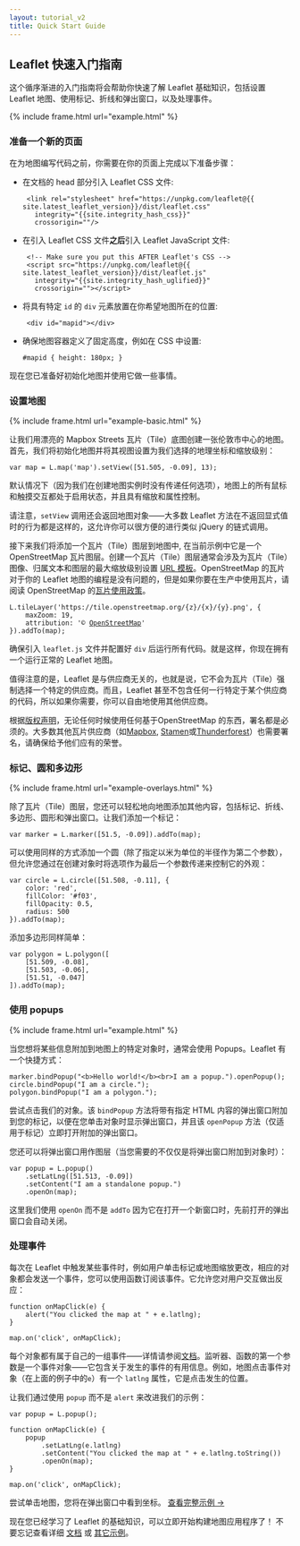 ```yaml
---
layout: tutorial_v2
title: Quick Start Guide
---
```


## Leaflet 快速入门指南

这个循序渐进的入门指南将会帮助你快速了解 Leaflet 基础知识，包括设置 Leaflet 地图、使用标记、折线和弹出窗口，以及处理事件。

{% include frame.html url="example.html" %}

### 准备一个新的页面

在为地图编写代码之前，你需要在你的页面上完成以下准备步骤：

 * 在文档的 head 部分引入 Leaflet CSS 文件:

		<link rel="stylesheet" href="https://unpkg.com/leaflet@{{ site.latest_leaflet_version}}/dist/leaflet.css"
		  integrity="{{site.integrity_hash_css}}"
		  crossorigin=""/>

 * 在引入 Leaflet CSS 文件**之后**引入 Leaflet JavaScript 文件:

		<!-- Make sure you put this AFTER Leaflet's CSS -->
		<script src="https://unpkg.com/leaflet@{{ site.latest_leaflet_version}}/dist/leaflet.js"
		  integrity="{{site.integrity_hash_uglified}}"
		  crossorigin=""></script>

 * 将具有特定 `id` 的 `div` 元素放置在你希望地图所在的位置:

		<div id="mapid"></div>

 * 确保地图容器定义了固定高度，例如在 CSS 中设置:

	<pre><code class="css">#mapid { height: 180px; }</code></pre>

现在您已准备好初始化地图并使用它做一些事情。


### 设置地图


{% include frame.html url="example-basic.html" %}

让我们用漂亮的 Mapbox Streets 瓦片（Tile）底图创建一张伦敦市中心的地图。首先，我们将初始化地图并将其视图设置为我们选择的地理坐标和缩放级别：

	var map = L.map('map').setView([51.505, -0.09], 13);

默认情况下（因为我们在创建地图实例时没有传递任何选项），地图上的所有鼠标和触摸交互都处于启用状态，并且具有缩放和属性控制。

请注意，`setView` 调用还会返回地图对象——大多数 Leaflet 方法在不返回显式值时的行为都是这样的，这允许你可以很方便的进行类似 jQuery 的链式调用。

接下来我们将添加一个瓦片（Tile）图层到地图中, 在当前示例中它是一个 OpenStreetMap 瓦片图层。创建一个瓦片（Tile）图层通常会涉及为瓦片（Tile）图像、归属文本和图层的最大缩放级别设置 [URL 模板](/reference.html#tilelayer-url-template)。OpenStreetMap 的瓦片对于你的 Leaflet 地图的编程是没有问题的，但是如果你要在生产中使用瓦片，请阅读 OpenStreetMap 的[瓦片使用政策](https://operations.osmfoundation.org/policies/tiles/)。

<pre><code class="javascript">L.tileLayer('https://tile.openstreetmap.org/{z}/{x}/{y}.png', {
	maxZoom: 19,
	attribution: '&copy; <a href="http://www.openstreetmap.org/copyright">OpenStreetMap</a>'
}).addTo(map);</code></pre>

确保引入 `leaflet.js` 文件并配置好 `div` 后运行所有代码。就是这样，你现在拥有一个运行正常的 Leaflet 地图。

值得注意的是，Leaflet 是与供应商无关的，也就是说，它不会为瓦片（Tile）强制选择一个特定的供应商。而且，Leaflet 甚至不包含任何一行特定于某个供应商的代码，所以如果你需要，你可以自由地使用其他供应商。

根据[版权声明](https://www.openstreetmap.org/copyright)，无论任何时候使用任何基于OpenStreetMap 的东西，署名都是必须的。大多数其他瓦片供应商（如[Mapbox](https://docs.mapbox.com/help/how-mapbox-works/attribution/), [Stamen](http://maps.stamen.com/)或[Thunderforest](https://www.thunderforest.com/terms/)）也需要署名，请确保给予他们应有的荣誉。


### 标记、圆和多边形

{% include frame.html url="example-overlays.html" %}


除了瓦片（Tile）图层，您还可以轻松地向地图添加其他内容，包括标记、折线、多边形、圆形和弹出窗口。让我们添加一个标记：

	var marker = L.marker([51.5, -0.09]).addTo(map);

可以使用同样的方式添加一个圆（除了指定以米为单位的半径作为第二个参数），但允许您通过在创建对象时将选项作为最后一个参数传递来控制它的外观：

	var circle = L.circle([51.508, -0.11], {
		color: 'red',
		fillColor: '#f03',
		fillOpacity: 0.5,
		radius: 500
	}).addTo(map);

添加多边形同样简单：

	var polygon = L.polygon([
		[51.509, -0.08],
		[51.503, -0.06],
		[51.51, -0.047]
	]).addTo(map);


### 使用 popups

{% include frame.html url="example.html" %}

当您想将某些信息附加到地图上的特定对象时，通常会使用 Popups。Leaflet 有一个快捷方式：

	marker.bindPopup("<b>Hello world!</b><br>I am a popup.").openPopup();
	circle.bindPopup("I am a circle.");
	polygon.bindPopup("I am a polygon.");

尝试点击我们的对象。该 `bindPopup` 方法将带有指定 HTML 内容的弹出窗口附加到您的标记，以便在您单击对象时显示弹出窗口，并且该 `openPopup` 方法（仅适用于标记）立即打开附加的弹出窗口。

您还可以将弹出窗口用作图层（当您需要的不仅仅是将弹出窗口附加到对象时）：

	var popup = L.popup()
		.setLatLng([51.513, -0.09])
		.setContent("I am a standalone popup.")
		.openOn(map);

这里我们使用 `openOn` 而不是 `addTo` 因为它在打开一个新窗口时，先前打开的弹出窗口会自动关闭。


### 处理事件

每次在 Leaflet 中触发某些事件时，例如用户单击标记或地图缩放更改，相应的对象都会发送一个事件，您可以使用函数订阅该事件。它允许您对用户交互做出反应：

	function onMapClick(e) {
		alert("You clicked the map at " + e.latlng);
	}

	map.on('click', onMapClick);

每个对象都有属于自己的一组事件——详情请参阅[文档](/reference.html)。监听器、函数的第一个参数是一个事件对象——它包含关于发生的事件的有用信息。例如，地图点击事件对象（在上面的例子中的`e`）有一个 `latlng` 属性，它是点击发生的位置。

让我们通过使用 `popup` 而不是 `alert` 来改进我们的示例：

	var popup = L.popup();

	function onMapClick(e) {
		popup
			.setLatLng(e.latlng)
			.setContent("You clicked the map at " + e.latlng.toString())
			.openOn(map);
	}

	map.on('click', onMapClick);

尝试单击地图，您将在弹出窗口中看到坐标。 <a target="_blank" href="example.html">查看完整示例 &rarr;</a>

现在您已经学习了 Leaflet 的基础知识，可以立即开始构建地图应用程序了！ 不要忘记查看详细 <a href="/reference.html">文档</a> 或 <a href="../../examples.html">其它示例</a>。
